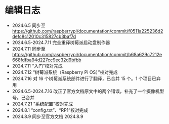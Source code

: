 # 编辑日志

- 2024.6.5 同步至 <https://github.com/raspberrypi/documentation/commit/f0511a225236d2defc8c12010c315827cb3baf7d>
- 2024.6.5-2024.7.11 完全重译树莓派启动盘制作器
- 2024.7.11 同步至 <https://github.com/raspberrypi/documentation/commit/b68a629c7212e668fdfba94d227cc9ec32d9bfbb>
- 2024.7.11 “入门”校对完成
- 2024.7.12 “树莓派系统（Raspberry Pi OS）”校对完成
- 2024.7.16 对 16 个树莓派系统部件进行了翻译，已合并 15 个。1 个项目已弃用
- 2024.6.5-2024.7.16 改正了官方文档原文中的两个错误，补充了一个摄像机型号。已合并
- 2024.7.21 "系统配置"校对完成
- 2024.8.1 “config.txt”、“RP1”校对完成
- 2024.8.9 同步至官方文档 2024.8.9


